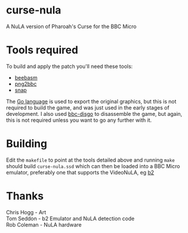 # curse-nula
A NuLA version of Pharoah's Curse for the BBC Micro

# Tools required

To build and apply the patch you'll need these tools:

* [beebasm](https://github.com/stardot/beebasm)
* [png2bbc](https://github.com/dave-f/png2bbc)
* [snap](https://github.com/dave-f/snap)

The [Go language](https://go.dev/) is used to export the original graphics, but this is not required to build the game, and was just used in the early stages of development.  I also used [bbc-disgo](https://github.com/dave-f/bbc-disgo) to disassemble the game, but again, this is not required unless you want to go any further with it.

# Building

Edit the `makefile` to point at the tools detailed above and running `make` should build `curse-nula.ssd` which can then be loaded into a BBC Micro emulator, preferably one that supports the VideoNuLA, eg [b2](https://github.com/tom-seddon/b2)

# Thanks

Chris Hogg - Art  
Tom Seddon - b2 Emulator and NuLA detection code  
Rob Coleman - NuLA hardware
